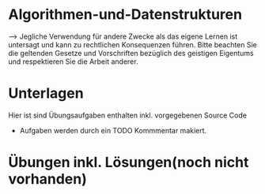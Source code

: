 # Algorithmen-und-Datenstrukturen

--> Jegliche Verwendung für andere Zwecke als das eigene Lernen ist untersagt und kann zu rechtlichen Konsequenzen führen. Bitte beachten Sie die geltenden Gesetze und Vorschriften bezüglich des geistigen Eigentums und respektieren Sie die Arbeit anderer.

# Unterlagen
Hier ist sind Übungsaufgaben enthalten inkl. vorgegebenen Source Code 
  - Aufgaben werden durch ein TODO Kommmentar makiert.

# Übungen inkl. Lösungen(noch nicht vorhanden)
